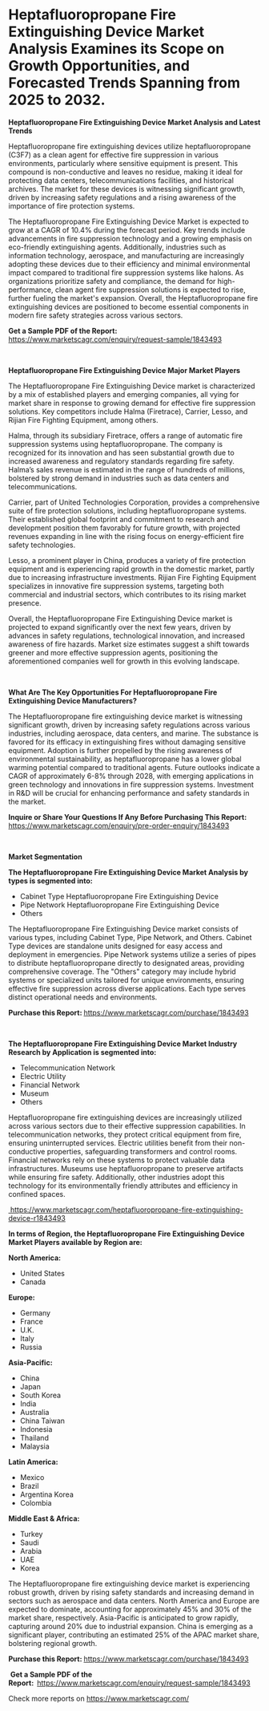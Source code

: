 <p><h1>Heptafluoropropane Fire Extinguishing Device Market Analysis Examines its Scope on Growth Opportunities, and Forecasted Trends Spanning from 2025 to 2032.</h1></p><p><strong>Heptafluoropropane Fire Extinguishing Device Market Analysis and Latest Trends</strong></p>
<p><p>Heptafluoropropane fire extinguishing devices utilize heptafluoropropane (C3F7) as a clean agent for effective fire suppression in various environments, particularly where sensitive equipment is present. This compound is non-conductive and leaves no residue, making it ideal for protecting data centers, telecommunications facilities, and historical archives. The market for these devices is witnessing significant growth, driven by increasing safety regulations and a rising awareness of the importance of fire protection systems.</p><p>The Heptafluoropropane Fire Extinguishing Device Market is expected to grow at a CAGR of 10.4% during the forecast period. Key trends include advancements in fire suppression technology and a growing emphasis on eco-friendly extinguishing agents. Additionally, industries such as information technology, aerospace, and manufacturing are increasingly adopting these devices due to their efficiency and minimal environmental impact compared to traditional fire suppression systems like halons. As organizations prioritize safety and compliance, the demand for high-performance, clean agent fire suppression solutions is expected to rise, further fueling the market's expansion. Overall, the Heptafluoropropane fire extinguishing devices are positioned to become essential components in modern fire safety strategies across various sectors.</p></p>
<p><strong>Get a Sample PDF of the Report:&nbsp;</strong> <a href="https://www.marketscagr.com/enquiry/request-sample/1843493?utm_campaign=2650&utm_medium=2&utm_source=Github&utm_content=ia&utm_term=12042025&utm_id=heptafluoropropane-fire-extinguishing-device">https://www.marketscagr.com/enquiry/request-sample/1843493</a></p>
<p>&nbsp;</p>
<p><strong>Heptafluoropropane Fire Extinguishing Device Major Market Players</strong></p>
<p><p>The Heptafluoropropane Fire Extinguishing Device market is characterized by a mix of established players and emerging companies, all vying for market share in response to growing demand for effective fire suppression solutions. Key competitors include Halma (Firetrace), Carrier, Lesso, and Rijian Fire Fighting Equipment, among others.</p><p>Halma, through its subsidiary Firetrace, offers a range of automatic fire suppression systems using heptafluoropropane. The company is recognized for its innovation and has seen substantial growth due to increased awareness and regulatory standards regarding fire safety. Halma’s sales revenue is estimated in the range of hundreds of millions, bolstered by strong demand in industries such as data centers and telecommunications.</p><p>Carrier, part of United Technologies Corporation, provides a comprehensive suite of fire protection solutions, including heptafluoropropane systems. Their established global footprint and commitment to research and development position them favorably for future growth, with projected revenues expanding in line with the rising focus on energy-efficient fire safety technologies.</p><p>Lesso, a prominent player in China, produces a variety of fire protection equipment and is experiencing rapid growth in the domestic market, partly due to increasing infrastructure investments. Rijian Fire Fighting Equipment specializes in innovative fire suppression systems, targeting both commercial and industrial sectors, which contributes to its rising market presence.</p><p>Overall, the Heptafluoropropane Fire Extinguishing Device market is projected to expand significantly over the next few years, driven by advances in safety regulations, technological innovation, and increased awareness of fire hazards. Market size estimates suggest a shift towards greener and more effective suppression agents, positioning the aforementioned companies well for growth in this evolving landscape.</p></p>
<p>&nbsp;</p>
<p><strong>What Are The Key Opportunities For Heptafluoropropane Fire Extinguishing Device Manufacturers?</strong></p>
<p><p>The Heptafluoropropane fire extinguishing device market is witnessing significant growth, driven by increasing safety regulations across various industries, including aerospace, data centers, and marine. The substance is favored for its efficacy in extinguishing fires without damaging sensitive equipment. Adoption is further propelled by the rising awareness of environmental sustainability, as heptafluoropropane has a lower global warming potential compared to traditional agents. Future outlooks indicate a CAGR of approximately 6-8% through 2028, with emerging applications in green technology and innovations in fire suppression systems. Investment in R&D will be crucial for enhancing performance and safety standards in the market.</p></p>
<p><strong>Inquire or Share Your Questions If Any Before Purchasing This Report:</strong> <a href="https://www.marketscagr.com/enquiry/pre-order-enquiry/1843493?utm_campaign=2650&utm_medium=2&utm_source=Github&utm_content=ia&utm_term=12042025&utm_id=heptafluoropropane-fire-extinguishing-device">https://www.marketscagr.com/enquiry/pre-order-enquiry/1843493</a></p>
<p>&nbsp;</p>
<p><strong>Market Segmentation</strong></p>
<p><strong>The Heptafluoropropane Fire Extinguishing Device Market Analysis by types is segmented into:</strong></p>
<p><ul><li>Cabinet Type Heptafluoropropane Fire Extinguishing Device</li><li>Pipe Network Heptafluoropropane Fire Extinguishing Device</li><li>Others</li></ul></p>
<p><p>The Heptafluoropropane Fire Extinguishing Device market consists of various types, including Cabinet Type, Pipe Network, and Others. Cabinet Type devices are standalone units designed for easy access and deployment in emergencies. Pipe Network systems utilize a series of pipes to distribute heptafluoropropane directly to designated areas, providing comprehensive coverage. The "Others" category may include hybrid systems or specialized units tailored for unique environments, ensuring effective fire suppression across diverse applications. Each type serves distinct operational needs and environments.</p></p>
<p><strong>Purchase this Report:&nbsp;</strong><a href="https://www.marketscagr.com/purchase/1843493?utm_campaign=2650&utm_medium=2&utm_source=Github&utm_content=ia&utm_term=12042025&utm_id=heptafluoropropane-fire-extinguishing-device">https://www.marketscagr.com/purchase/1843493</a></p>
<p>&nbsp;</p>
<p><strong>The Heptafluoropropane Fire Extinguishing Device Market Industry Research by Application is segmented into:</strong></p>
<p><ul><li>Telecommunication Network</li><li>Electric Utility</li><li>Financial Network</li><li>Museum</li><li>Others</li></ul></p>
<p><p>Heptafluoropropane fire extinguishing devices are increasingly utilized across various sectors due to their effective suppression capabilities. In telecommunication networks, they protect critical equipment from fire, ensuring uninterrupted services. Electric utilities benefit from their non-conductive properties, safeguarding transformers and control rooms. Financial networks rely on these systems to protect valuable data infrastructures. Museums use heptafluoropropane to preserve artifacts while ensuring fire safety. Additionally, other industries adopt this technology for its environmentally friendly attributes and efficiency in confined spaces.</p></p>
<p><a href="https://www.marketscagr.com/heptafluoropropane-fire-extinguishing-device-r1843493?utm_campaign=2650&utm_medium=2&utm_source=Github&utm_content=ia&utm_term=12042025&utm_id=heptafluoropropane-fire-extinguishing-device">&nbsp;https://www.marketscagr.com/heptafluoropropane-fire-extinguishing-device-r1843493</a></p>
<p><strong>In terms of Region, the Heptafluoropropane Fire Extinguishing Device Market Players available by Region are:</strong></p>
<p>
    <p> <strong> North America: </strong>
        <ul>
            <li>United States</li>
            <li>Canada</li>
        </ul>
        </p> 
    <p> <strong> Europe: </strong>
        <ul>
            <li>Germany</li>
            <li>France</li>
            <li>U.K.</li>
            <li>Italy</li>
            <li>Russia</li>
        </ul>
        </p> 
    <p> <strong> Asia-Pacific: </strong>
        <ul>
            <li>China</li>
            <li>Japan</li>
            <li>South Korea</li>
            <li>India</li>
            <li>Australia</li>
            <li>China Taiwan</li>
            <li>Indonesia</li>
            <li>Thailand</li>
            <li>Malaysia</li>
        </ul>
        </p> 
    <p> <strong> Latin America: </strong>
        <ul>
            <li>Mexico</li>
            <li>Brazil</li>
            <li>Argentina Korea</li>
            <li>Colombia</li>
        </ul>
        </p> 
    <p> <strong> Middle East & Africa: </strong>
        <ul>
            <li>Turkey</li>
            <li>Saudi</li>
            <li>Arabia</li>
            <li>UAE</li>
            <li>Korea</li>
        </ul>
    </p>
    </p>
<p><p>The Heptafluoropropane fire extinguishing device market is experiencing robust growth, driven by rising safety standards and increasing demand in sectors such as aerospace and data centers. North America and Europe are expected to dominate, accounting for approximately 45% and 30% of the market share, respectively. Asia-Pacific is anticipated to grow rapidly, capturing around 20% due to industrial expansion. China is emerging as a significant player, contributing an estimated 25% of the APAC market share, bolstering regional growth.</p></p>
<p><strong>Purchase this Report: </strong><a href="https://www.marketscagr.com/purchase/1843493?utm_campaign=2650&utm_medium=2&utm_source=Github&utm_content=ia&utm_term=12042025&utm_id=heptafluoropropane-fire-extinguishing-device">https://www.marketscagr.com/purchase/1843493</a></p>
<p>&nbsp;<strong>Get a Sample PDF of the Report:&nbsp;&nbsp;</strong><a href="https://www.marketscagr.com/enquiry/request-sample/1843493?utm_campaign=2650&utm_medium=2&utm_source=Github&utm_content=ia&utm_term=12042025&utm_id=heptafluoropropane-fire-extinguishing-device">https://www.marketscagr.com/enquiry/request-sample/1843493</a></p>
<p><strong></strong></p>
<p>Check more reports on <a href="https://www.marketscagr.com/?utm_campaign=2650&utm_medium=2&utm_source=Github&utm_content=ia&utm_term=12042025&utm_id=heptafluoropropane-fire-extinguishing-device">https://www.marketscagr.com/</a></p>